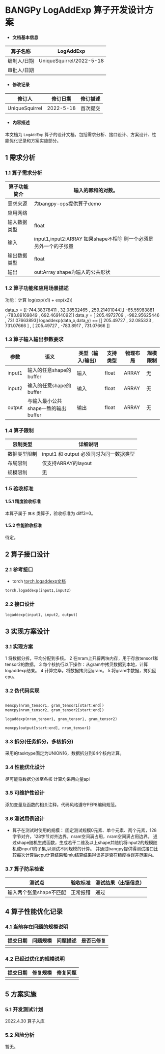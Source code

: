 # BANGPy LogAddExp 算子开发设计方案

- #### 文档基本信息

| 算子名称     | LogAddExp              |
| ----------- | -------------- |
| 编制人/日期  | UniqueSquirrel/2022-5-18|
| 审批人/日期  |              |

- #### 修改记录

| 修订人           | 修订日期    | 修订描述 |
| --------------- | ---------- | ------- |
| UniqueSquirrel  | 2022-5-18 | 首次提交 |  

- #### 内容描述

本文档为 `LogAddExp` 算子的设计文档，包括需求分析、接口设计、方案设计、性能优化记录和方案实施部分。

## 1 需求分析

### 1.1 算子需求分析

| 算子功能简介               | 输入的幂和的对数。                        |
| ------------------------ | ---------------------------------------- |
| 需求来源                  | 为bangpy-ops提供算子demo                  |  
| 应用网络                  |                                           |
| 输入数据类型               | float                                   |
| 输入                      | input1,input2:ARRAY     如果shape不相等 则一个必须是另外一个的子张量|
| 输出数据类型               | float                                    |
| 输出                      | out:Array    shape为输入的公共形状         |


### 1.2 算子功能和应用场景描述

功能：计算 log(exp(x1) + exp(x2))

data_x = [[-744.38378411  , 32.08532465 , 259.21401044],[ -65.55983881 ,-783.89169849 , 692.46914092]]
data_y = [ 205.4972709 , -982.95625446 , 731.07663893]
logaddexp(data_x,data_y) == [[ 205.49727  , 32.085323 , 731.07666 ] , [ 205.49727 , -783.8917 , 731.07666 ]]



### 1.3 算子输入输出参数要求

| 参数    | 语义                                | 类型（输入/输出）| 支持类型     | 物理布局 | 规模限制 |
| ------ | ------------------------------------| ----------------| ----------- | ------ | -------- |
| input1 | 输入的任意shape的buffer              | 输入             | float      | ARRAY  | 无        |
| input2 | 输入的任意shape的buffer              | 输入             | float      | ARRAY  | 无        |
| output | 与输入最小公共shape一致的输出buffer   | 输出             | float      | ARRAY  | 无        |

### 1.4 算子限制

| 限制类型      | 详细说明                 |
| ------------ | ----------------------- |
| 数据类型限制   | input1 和 output 必须同时为同一数据类型  |
| 布局限制      | 仅支持ARRAY的layout |
| 规模限制      | 无 |

### 1.5 验收标准

#### 1.5.1 精度验收标准

本算子属于 `算术` 类算子，验收标准为 diff3=0。   

#### 1.5.2 性能验收标准

待定。

## 2 算子接口设计

### 2.1 参考接口

- torch
[torch.logaddexp文档](https://pytorch.org/docs/stable/generated/torch.logaddexp.html?highlight=logaddexp#torch.logaddexp)
```python
torch.logaddexp(input1,input2)
```

### 2.2 接口设计

```python
logaddexp(input1, input2, output)
```

## 3 实现方案设计

### 3.1 实现方案
1 将数据分拆，平均分配到多核。
2 在nram上开辟两块内存，用于存放tensor1和tensor2的数据。
3 每个核执行以下操作：从gram中拷贝数据到本地，计算logaddexp结果。
4 计算完毕，将数据拷贝回gram。
5 将gram中数据，拷贝回cpu。

### 3.2 伪代码实现

```python

memcpy(nram_tensor1, gram_tensor1[start:end])
memcpy(nram_tensor2, gram_tensor2[start:end])

logaddexp(nram_tensor1, gram_tensor1, gram_tensor2)

memcpy(output[start:end], nram_tensor1)

```
### 3.3 拆分(任务拆分，多核拆分)

采用的tasktype固定为UNION16，数据拆分到64个核内计算。

### 3.4 性能优化设计

尽可能将数据分摊至各核
计算均采用向量api

### 3.5 可维护性设计

添加变量及函数的相关注释，代码风格遵守PEP8编码规范。


### 3.6 测试用例设计

- 算子在测试时使用的规模：
  固定测试规模0元素、单个元素、两个元素，128字节对齐，128字节对齐边界，nram空间满占用，nram空间满占用边界。
  通过shape随机生成函数，生成若干二维及以上shape并随机将input2的规模随机成input1的子集,以测试不同规模的计算。
  并通过bangpy提供得测试接口比较每次计算后cpu计算结果和mlu结算结果得误差是否在精度得误差范围内。

### 3.7 算子防呆检查    
| 测试点                        | 验收标准 | 测试结果（出错信息）   |
| --------------               | -------- | -------------------- |
| 输入两个张量shape不匹配        |正常报错  |     通过              |


## 4 算子性能优化记录

### 4.1 当前存在问题的规模说明

| 提交日期  | 问题规模 | 问题描述 | 是否已修复 |
| --------- | -------- | -------- | ---------- |
|           |          |          |            |

### 4.2 已经过优化的规模说明

| 提交日期  | 修复规模 | 修复问题 |
| --------- | -------- | -------- |
|           |          |          |

## 5 方案实施

### 5.1 开发测试计划

2022.4.30 算子入库   

### 5.2 风险分析

暂无。
